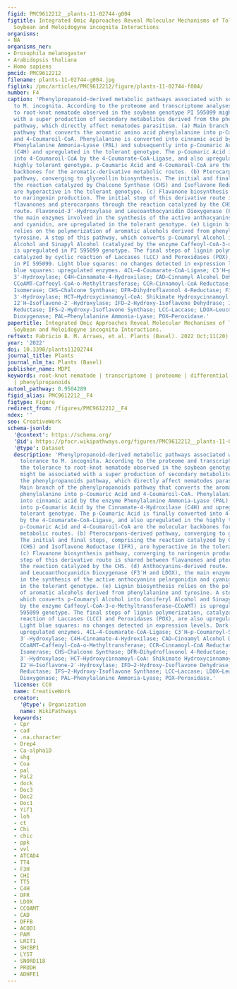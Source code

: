 ```yaml
---
figid: PMC9612212__plants-11-02744-g004
figtitle: Integrated Omic Approaches Reveal Molecular Mechanisms of Tolerance during
  Soybean and Meloidogyne incognita Interactions
organisms:
- NA
organisms_ner:
- Drosophila melanogaster
- Arabidopsis thaliana
- Homo sapiens
pmcid: PMC9612212
filename: plants-11-02744-g004.jpg
figlink: /pmc/articles/PMC9612212/figure/plants-11-02744-f004/
number: F4
caption: 'Phenylpropanoid-derived metabolic pathways associated with soybean tolerance
  to M. incognita. According to the proteome and transcriptome analyses, the tolerance
  to root-knot nematode observed in the soybean genotype PI 595099 might be associated
  with a super production of secondary metabolites derived from the phenylpropanoids
  pathway, which directly affect nematodes parasitism. (a) Main branch of the phenylpropanoids
  pathway that converts the aromatic amino acid phenylalanine into p-Coumaric Acid
  and 4-Coumaroil-CoA. Phenylalanine is converted into cinnamic acid by the enzyme
  Phenylalanine Ammonia-Lyase (PAL) and subsequently into p-Coumaric Acid by the Cinnamate-4-Hydroxilase
  (C4H) and upregulated in the tolerant genotype. The p-Coumaric Acid is finally converted
  into 4-Coumaroil-CoA by the 4-Coumarate-CoA-Ligase, and also upregulated in the
  highly tolerant genotype. p-Coumaric Acid and 4-Coumaroil-CoA are the molecular
  backbones for the aromatic-derivative metabolic routes. (b) Pterocarpans-derived
  pathway, converging to glyceollin biosynthesis. The initial and final steps, comprising
  the reaction catalyzed by Chalcone Synthase (CHS) and Isoflavone Reductase (IFR),
  are hyperactive in the tolerant genotype. (c) Flavanone biosynthesis pathway, converging
  to naringenin production. The initial step of this derivative route is shared between
  flavanones and pterocarpans through the reaction catalyzed by the CHS. (d) Anthocyanins-derived
  route. Flavonoid-3′-Hydroxylase and Leucoanthocyanidin Dioxygenase (F3′H and LDOX),
  the main enzymes involved in the synthesis of the active anthocyanins pelargonidin
  and cyanidin, are upregulated in the tolerant genotype. (e) Lignin biosynthesis
  relies on the polymerization of aromatic alcohols derived from phenylalanine and
  tyrosine. A step of this pathway, which converts p-Coumaryl Alcohol into Coniferyl
  Alcohol and Sinapyl Alcohol (catalyzed by the enzyme Caffeoyl-CoA-3-o-Methyltransferase—CCoAMT)
  is upregulated in PI 595099 genotype. The final steps of lignin polymerization,
  catalyzed by cyclic reaction of Laccases (LCC) and Peroxidases (POX), are also upregulated
  in PI 595099. Light blue squares: no changes detected in expression levels. Dark
  blue squares: upregulated enzymes. 4CL—4-Coumarate-CoA-Ligase; C3′H—p-Coumaroyl-5-O-Shikimate
  3′-Hydroxylase; C4H—Cinnamate-4-Hydroxilase; CAD—Cinnamyl Alcohol Dehydrogenase;
  CCoAMT—Caffeoyl-CoA-o-Methyltransferase; CCR—Cinnamoyl-CoA Reductase; CHI—Chalcone
  Isomerase; CHS—Chalcone Synthase; DFR—Dihydroflavonol 4-Reductase; F3′H—Flavonoid
  3′-Hydroxylase; HCT—Hydroxycinnamoyl-CoA: Shikimate Hydroxycinnamoyl Transferase;
  I2′H—Isoflavone-2′-Hydroxylase; IFD—2-Hydroxy-Isoflavone Dehydrase; IFR—Isoflavone
  Reductase; IFS—2-Hydroxy-Isoflavone Synthase; LCC—Laccase; LDOX—Leucoanthocyanidin
  Dioxygenase; PAL—Phenylalanine Ammonia-Lyase; POX—Peroxidase.'
papertitle: Integrated Omic Approaches Reveal Molecular Mechanisms of Tolerance during
  Soybean and Meloidogyne incognita Interactions.
reftext: Fabricio B. M. Arraes, et al. Plants (Basel). 2022 Oct;11(20):2744.
year: '2022'
doi: 10.3390/plants11202744
journal_title: Plants
journal_nlm_ta: Plants (Basel)
publisher_name: MDPI
keywords: root-knot nematode | transcriptome | proteome | differential expression
  | phenylpropanoids
automl_pathway: 0.9504289
figid_alias: PMC9612212__F4
figtype: Figure
redirect_from: /figures/PMC9612212__F4
ndex: ''
seo: CreativeWork
schema-jsonld:
  '@context': https://schema.org/
  '@id': https://pfocr.wikipathways.org/figures/PMC9612212__plants-11-02744-g004.html
  '@type': Dataset
  description: 'Phenylpropanoid-derived metabolic pathways associated with soybean
    tolerance to M. incognita. According to the proteome and transcriptome analyses,
    the tolerance to root-knot nematode observed in the soybean genotype PI 595099
    might be associated with a super production of secondary metabolites derived from
    the phenylpropanoids pathway, which directly affect nematodes parasitism. (a)
    Main branch of the phenylpropanoids pathway that converts the aromatic amino acid
    phenylalanine into p-Coumaric Acid and 4-Coumaroil-CoA. Phenylalanine is converted
    into cinnamic acid by the enzyme Phenylalanine Ammonia-Lyase (PAL) and subsequently
    into p-Coumaric Acid by the Cinnamate-4-Hydroxilase (C4H) and upregulated in the
    tolerant genotype. The p-Coumaric Acid is finally converted into 4-Coumaroil-CoA
    by the 4-Coumarate-CoA-Ligase, and also upregulated in the highly tolerant genotype.
    p-Coumaric Acid and 4-Coumaroil-CoA are the molecular backbones for the aromatic-derivative
    metabolic routes. (b) Pterocarpans-derived pathway, converging to glyceollin biosynthesis.
    The initial and final steps, comprising the reaction catalyzed by Chalcone Synthase
    (CHS) and Isoflavone Reductase (IFR), are hyperactive in the tolerant genotype.
    (c) Flavanone biosynthesis pathway, converging to naringenin production. The initial
    step of this derivative route is shared between flavanones and pterocarpans through
    the reaction catalyzed by the CHS. (d) Anthocyanins-derived route. Flavonoid-3′-Hydroxylase
    and Leucoanthocyanidin Dioxygenase (F3′H and LDOX), the main enzymes involved
    in the synthesis of the active anthocyanins pelargonidin and cyanidin, are upregulated
    in the tolerant genotype. (e) Lignin biosynthesis relies on the polymerization
    of aromatic alcohols derived from phenylalanine and tyrosine. A step of this pathway,
    which converts p-Coumaryl Alcohol into Coniferyl Alcohol and Sinapyl Alcohol (catalyzed
    by the enzyme Caffeoyl-CoA-3-o-Methyltransferase—CCoAMT) is upregulated in PI
    595099 genotype. The final steps of lignin polymerization, catalyzed by cyclic
    reaction of Laccases (LCC) and Peroxidases (POX), are also upregulated in PI 595099.
    Light blue squares: no changes detected in expression levels. Dark blue squares:
    upregulated enzymes. 4CL—4-Coumarate-CoA-Ligase; C3′H—p-Coumaroyl-5-O-Shikimate
    3′-Hydroxylase; C4H—Cinnamate-4-Hydroxilase; CAD—Cinnamyl Alcohol Dehydrogenase;
    CCoAMT—Caffeoyl-CoA-o-Methyltransferase; CCR—Cinnamoyl-CoA Reductase; CHI—Chalcone
    Isomerase; CHS—Chalcone Synthase; DFR—Dihydroflavonol 4-Reductase; F3′H—Flavonoid
    3′-Hydroxylase; HCT—Hydroxycinnamoyl-CoA: Shikimate Hydroxycinnamoyl Transferase;
    I2′H—Isoflavone-2′-Hydroxylase; IFD—2-Hydroxy-Isoflavone Dehydrase; IFR—Isoflavone
    Reductase; IFS—2-Hydroxy-Isoflavone Synthase; LCC—Laccase; LDOX—Leucoanthocyanidin
    Dioxygenase; PAL—Phenylalanine Ammonia-Lyase; POX—Peroxidase.'
  license: CC0
  name: CreativeWork
  creator:
    '@type': Organization
    name: WikiPathways
  keywords:
  - Cpr
  - cad
  - .na.character
  - Drep4
  - Ca-alpha1D
  - shg
  - Coa
  - pal
  - Pal2
  - dock
  - Doc3
  - Doc2
  - Doc1
  - Yif1
  - loh
  - ct
  - Chi
  - chic
  - ppk
  - vvl
  - ATCAD4
  - TT4
  - F3H
  - CHI
  - TT5
  - C4H
  - DFR
  - LDOX
  - CCOAMT
  - CAD
  - DFFB
  - ACOD1
  - PAM
  - LRIT1
  - SHCBP1
  - LYST
  - SNORD118
  - PRODH
  - ADHFE1
---
```


